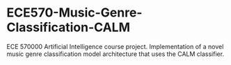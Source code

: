 # ECE570-Music-Genre-Classification-CALM
ECE 570000 Artificial Intelligence course project. Implementation of a novel music genre classification model architecture that uses the CALM classifier.
